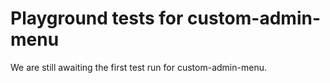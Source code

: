 # Playground tests for custom-admin-menu
We are still awaiting the first test run for custom-admin-menu.
